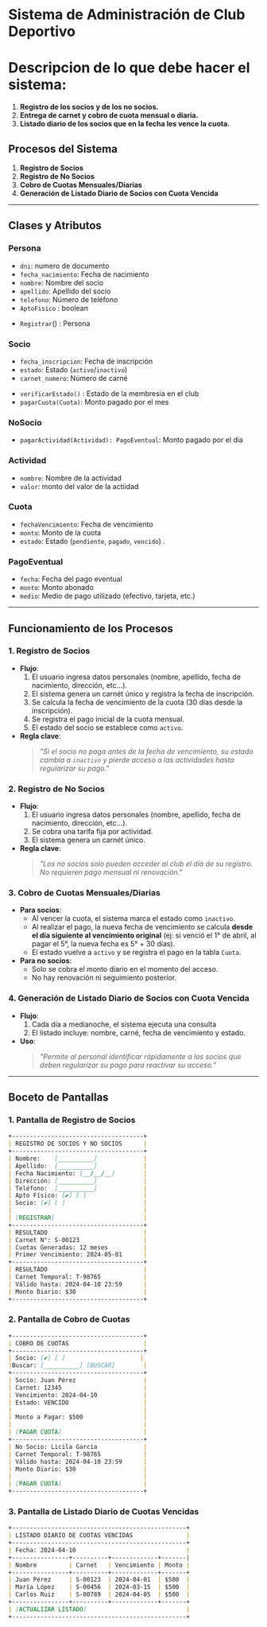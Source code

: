 # Sistema de Administración de Club Deportivo

# Descripcion de lo que debe hacer el sistema:

1. **Registro de los socios y de los no socios.**
2. **Entrega de carnet y cobro de cuota mensual o diaria.**
3. **Listado diario de los socios que en la fecha les vence la cuota.**

## Procesos del Sistema
1. **Registro de Socios**  
2. **Registro de No Socios**  
3. **Cobro de Cuotas Mensuales/Diarias**  
4. **Generación de Listado Diario de Socios con Cuota Vencida**  

---

## Clases y Atributos

### Persona
- `dni`: numero de documento
- `fecha_nacimiento`: Fecha de nacimiento  
- `nombre`: Nombre del socio  
- `apellido`: Apellido del socio  
- `telefono`: Número de teléfono  
- `AptoFisico` : boolean
+ `Registrar`() : Persona 

### Socio
- `fecha_inscripcion`: Fecha de inscripción   
- `estado`: Estado (`activo`/`inactivo`)  
- `carnet_numero`: Número de carné  
+ `verificarEstado()` : Estado de la membresia en el club
+ `pagarCuota(Cuota)`: Monto pagado por el mes  

### NoSocio
+ `pagarActividad(Actividad): PagoEventual`: Monto pagado por el día  

### Actividad
- `nombre`: Nombre de la actividad  
- `valor`: monto del valor de la actiidad  

### Cuota
- `fechaVencimiento`: Fecha de vencimiento  
- `monto`: Monto de la cuota  
- `estado`: Estado (`pendiente`, `pagado`, `vencido`)  .

### PagoEventual
- `fecha`: Fecha del pago eventual  
- `monto`: Monto abonado  
- `medio`: Medio de pago utilizado (efectivo, tarjeta, etc.)  

---

## Funcionamiento de los Procesos

### 1. Registro de Socios
- **Flujo**:  
  1. El usuario ingresa datos personales (nombre, apellido, fecha de nacimiento, dirección, etc...).  
  2. El sistema genera un carnét único y registra la fecha de inscripción.  
  3. Se calcula la fecha de vencimiento de la cuota (30 días desde la inscripción).  
  4. Se registra el pago inicial de la cuota mensual.  
  5. El estado del socio se establece como `activo`.  
- **Regla clave**:  
  > *"Si el socio no paga antes de la fecha de vencimiento, su estado cambia a `inactivo` y pierde acceso a las actividades hasta regularizar su pago."*

### 2. Registro de No Socios
- **Flujo**:  
  1. El usuario ingresa datos personales (nombre, apellido, fecha de nacimiento, dirección, etc...).   
  2. Se cobra una tarifa fija por actividad.  
  3. El sistema genera un carnét único.  
- **Regla clave**:  
  > *"Los no socios solo pueden acceder al club el día de su registro. No requieren pago mensual ni renovación."*

### 3. Cobro de Cuotas Mensuales/Diarias
- **Para socios**:  
  - Al vencer la cuota, el sistema marca el estado como `inactivo`.  
  - Al realizar el pago, la nueva fecha de vencimiento se calcula **desde el día siguiente al vencimiento original** (ej: si venció el 1° de abril, al pagar el 5°, la nueva fecha es 5° + 30 días).  
  - El estado vuelve a `activo` y se registra el pago en la tabla `Cuota`.  
- **Para no socios**:  
  - Solo se cobra el monto diario en el momento del acceso.  
  - No hay renovación ni seguimiento posterior.  

### 4. Generación de Listado Diario de Socios con Cuota Vencida
- **Flujo**:  
  1. Cada día a medianoche, el sistema ejecuta una consulta 
  2. El listado incluye: nombre, carné, fecha de vencimiento y estado.  
- **Uso**:  
  > *"Permite al personal identificar rápidamente a los socios que deben regularizar su pago para reactivar su acceso."*

---

## Boceto de Pantallas

### 1. Pantalla de Registro de Socios
```markdown
+-------------------------------------+
| REGISTRO DE SOCIOS Y NO SOCIOS      |
+-------------------------------------+
| Nombre:    [__________]             |
| Apellido:  [__________]             |
| Fecha Nacimiento: [__/__/__]        |
| Dirección: [__________]             |
| Teléfono:  [__________]             |
| Apto Físico: [✔] [ ]                |
| Socio: [✔] [ ]                      |
|                                     |
| [REGISTRAR]                         |
+-------------------------------------+
| RESULTADO                           |
| Carnet N°: S-00123                  |
| Cuotas Generadas: 12 meses          |
| Primer Vencimiento: 2024-05-01      |
+-------------------------------------+
| RESULTADO                           |
| Carnet Temporal: T-98765            |
| Válido hasta: 2024-04-10 23:59      |
| Monto Diario: $30                   |
+-------------------------------------+
```
### 2. Pantalla de Cobro de Cuotas
```markdown
+-------------------------------------+
| COBRO DE CUOTAS                     |
+-------------------------------------+
| Socio: [✔] [ ]                     | 
|Buscar: [__________] [BUSCAR]        |
+-------------------------------------+
| Socio: Juan Pérez                   |
| Carnet: 12345                       |
| Vencimiento: 2024-04-10             |
| Estado: VENCIDO                     |
|                                     |
| Monto a Pagar: $500                 |
|                                     |
| [PAGAR CUOTA]                       |
+-------------------------------------+
| No Socio: Licila Garcia             |
| Carnet Temporal: T-98765            |
| Válido hasta: 2024-04-10 23:59      |
| Monto Diario: $30                   |
|                                     |
| [PAGAR CUOTA]                       |
+-------------------------------------+
```

### 3. Pantalla de Listado Diario de Cuotas Vencidas
```markdown
+-------------------------------------------------+
| LISTADO DIARIO DE CUOTAS VENCIDAS               |
+-------------------------------------------------+
| Fecha: 2024-04-10                               |
+----------------+----------+-------------+-------|
| Nombre         | Carnet   | Vencimiento | Monto |
+----------------+----------+-------------+-------+
| Juan Pérez     | S-00123  | 2024-04-01  | $500  |
| María López    | S-00456  | 2024-03-15  | $500  |
| Carlos Ruiz    | S-00789  | 2024-04-05  | $500  |
+----------------+----------+-------------+-------+
| [ACTUALIZAR LISTADO]                            |
+-------------------------------------------------+
```